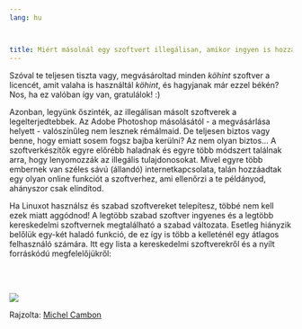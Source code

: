 ```yaml
---
lang: hu



title: Miért másolnál egy szoftvert illegálisan, amikor ingyen is hozzájuthatsz?
---
```


Szóval te teljesen tiszta vagy, megvásároltad minden *köhint* szoftver a licencét, amit valaha is használtál *köhint*, és hagyjanak már ezzel békén? Nos, ha ez valóban így van, gratulálok! :)

Azonban, legyünk őszinték, az illegálisan másolt szoftverek a legelterjedtebbek. Az Adobe Photoshop másolásától - a megvásárlása helyett - valószínűleg nem lesznek rémálmaid. De teljesen biztos vagy benne, hogy emiatt sosem fogsz bajba kerülni? Az nem olyan biztos... A szoftverkészítők egyre előrébb haladnak és egyre több módszert találnak arra, hogy lenyomozzák az illegális tulajdonosokat. Mivel egyre több embernek van széles sávú (állandó) internetkapcsolata, talán hozzáadtak egy olyan online funkciót a szoftverhez, ami ellenőrzi a te példányod, ahányszor csak elindítod.

Ha Linuxot használsz és szabad szoftvereket telepítesz, többé nem kell ezek miatt aggódnod! A legtöbb szabad szoftver ingyenes és a legtöbb kereskedelmi szoftvernek megtalálható a szabad változata. Esetleg hiányzik belőlük egy-két haladó funkció, de ez így is több a kelleténél egy átlagos felhasználó számára. Itt egy lista a kereskedelmi szoftverekről és a nyílt forráskódú megfelelőjükről:

<?php

table_parser ("Igen", "Nem", "Kereskedelmi", "Nyílt forráskódú", "Fut Windows-on?");

?>

<br /><br>

<img src="Images/warez.png" />

Rajzolta: <a href="http://michel.cambon.free.fr/ampere/salle1bis.htm">Michel Cambon</a>




